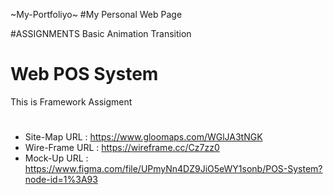 ~My-Portfoliyo~
#My Personal Web Page


#ASSIGNMENTS
     Basic
     Animation
     Transition
     
     
# Web POS System
This is Framework Assigment

#
* Site-Map URL   : https://www.gloomaps.com/WGlJA3tNGK
* Wire-Frame URL : https://wireframe.cc/Cz7zz0
* Mock-Up URL    : https://www.figma.com/file/UPmyNn4DZ9JiO5eWY1sonb/POS-System?node-id=1%3A93
#
